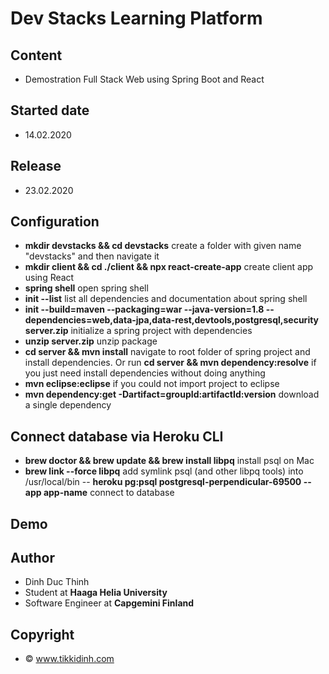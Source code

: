 # Dev Stacks Learning Platform

## Content
- Demostration Full Stack Web using Spring Boot and React

## Started date
- 14.02.2020

## Release
- 23.02.2020

## Configuration
- **mkdir devstacks && cd devstacks** create a folder with given name "devstacks" and then navigate it
- **mkdir client && cd ./client && npx react-create-app** create client app using React
- **spring shell** open spring shell
- **init --list** list all dependencies and documentation about spring shell
- **init --build=maven --packaging=war --java-version=1.8 --dependencies=web,data-jpa,data-rest,devtools,postgresql,security server.zip** initialize a spring project with dependencies
- **unzip server.zip** unzip package
- **cd server && mvn install** navigate to root folder of spring project and install dependencies. Or run **cd server && mvn dependency:resolve** if you just need install dependencies without doing anything
- **mvn eclipse:eclipse** if you could not import project to eclipse
- **mvn dependency:get -Dartifact=groupId:artifactId:version** download a single dependency

## Connect database via Heroku CLI
- **brew doctor && brew update && brew install libpq** install psql on Mac
- **brew link --force libpq** add symlink psql (and other libpq tools) into /usr/local/bin
-- **heroku pg:psql postgresql-perpendicular-69500 --app app-name** connect to database

## Demo

## Author
- Dinh Duc Thinh
- Student at **Haaga Helia University**
- Software Engineer at **Capgemini Finland**

## Copyright
- © www.tikkidinh.com